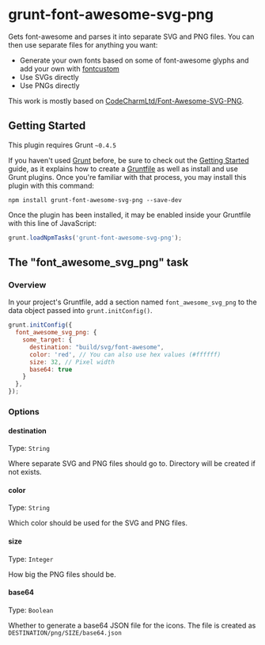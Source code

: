 # grunt-font-awesome-svg-png

Gets font-awesome and parses it into separate SVG and PNG files. You can then use separate files for anything you want:
* Generate your own fonts based on some of font-awesome glyphs and add your own with [fontcustom](http://fontcustom.com/)
* Use SVGs directly
* Use PNGs directly

This work is mostly based on [CodeCharmLtd/Font-Awesome-SVG-PNG](https://github.com/CodeCharmLtd/Font-Awesome-SVG-PNG).

## Getting Started
This plugin requires Grunt `~0.4.5`

If you haven't used [Grunt](http://gruntjs.com/) before, be sure to check out the [Getting Started](http://gruntjs.com/getting-started) guide, as it explains how to create a [Gruntfile](http://gruntjs.com/sample-gruntfile) as well as install and use Grunt plugins. Once you're familiar with that process, you may install this plugin with this command:

```shell
npm install grunt-font-awesome-svg-png --save-dev
```

Once the plugin has been installed, it may be enabled inside your Gruntfile with this line of JavaScript:

```js
grunt.loadNpmTasks('grunt-font-awesome-svg-png');
```

## The "font_awesome_svg_png" task

### Overview
In your project's Gruntfile, add a section named `font_awesome_svg_png` to the data object passed into `grunt.initConfig()`.

```js
grunt.initConfig({
  font_awesome_svg_png: {
    some_target: {
      destination: "build/svg/font-awesome",
      color: 'red', // You can also use hex values (#ffffff)
      size: 32, // Pixel width
      base64: true
    }
  },
});
```

### Options

#### destination
Type: `String`

Where separate SVG and PNG files should go to. Directory will be created if not exists.

#### color
Type: `String`

Which color should be used for the SVG and PNG files.

#### size
Type: `Integer`

How big the PNG files should be.

#### base64
Type: `Boolean`

Whether to generate a base64 JSON file for the icons. The file is created as ```DESTINATION/png/SIZE/base64.json```